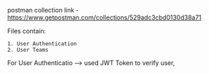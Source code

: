 postman collection link - https://www.getpostman.com/collections/529adc3cbd0130d38a71

Files contain:
    
    1. User Authentication
    2. User Teams

For User Authenticatio --> used JWT Token to verify user,
